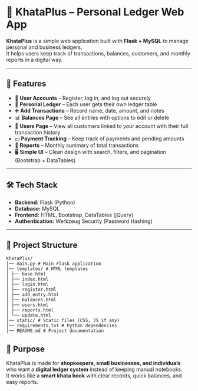 # 📒 KhataPlus – Personal Ledger Web App

**KhataPlus** is a simple web application built with **Flask + MySQL** to manage personal and business ledgers.  
It helps users keep track of transactions, balances, customers, and monthly reports in a digital way.

---

## 🚀 Features

- 🔐 **User Accounts** – Register, log in, and log out securely  
- 👤 **Personal Ledger** – Each user gets their own ledger table  
- ➕ **Add Transactions** – Record name, date, amount, and notes  
- 📊 **Balances Page** – See all entries with options to edit or delete  
- 🧾 **Users Page** – View all customers linked to your account with their full transaction history  
- 💵 **Payment Tracking** – Keep track of payments and pending amounts  
- 📅 **Reports** – Monthly summary of total transactions  
- 🖥️ **Simple UI** – Clean design with search, filters, and pagination (Bootstrap + DataTables)  

---

## 🛠️ Tech Stack

- **Backend:** Flask (Python)  
- **Database:** MySQL  
- **Frontend:** HTML, Bootstrap, DataTables (jQuery)  
- **Authentication:** Werkzeug Security (Password Hashing)  

---

## 📂 Project Structure

```
KhataPlus/
│── main.py # Main Flask application
│── templates/ # HTML templates
│ ├── base.html
│ ├── index.html
│ ├── login.html
│ ├── register.html
│ ├── add_entry.html
│ ├── balances.html
│ ├── users.html
│ ├── reports.html
│ └── update.html
│── static/ # Static files (CSS, JS if any)
│── requirements.txt # Python dependencies
│── README.md # Project documentation
```

## 🎯 Purpose

KhataPlus is made for **shopkeepers, small businesses, and individuals** who want a **digital ledger system** instead of keeping manual notebooks.  
It works like a **smart khata book** with clear records, quick balances, and easy reports.
